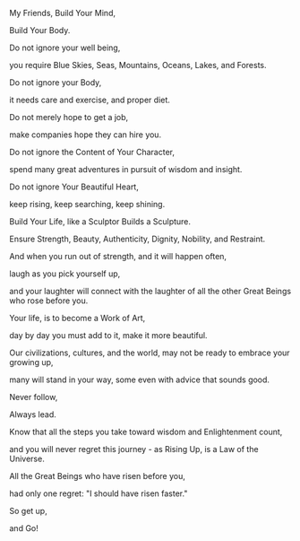 My Friends, Build Your Mind,

Build Your Body.

Do not ignore your well being,

you require Blue Skies, Seas, Mountains, Oceans, Lakes, and Forests.

Do not ignore your Body,

it needs care and exercise, and proper diet.

Do not merely hope to get a job,

make companies hope they can hire you.

Do not ignore the Content of Your Character,

spend many great adventures in pursuit of wisdom and insight.

Do not ignore Your Beautiful Heart,

keep rising, keep searching, keep shining.

Build Your Life, like a Sculptor Builds a Sculpture.

Ensure Strength, Beauty, Authenticity, Dignity, Nobility, and Restraint.

And when you run out of strength, and it will happen often,

laugh as you pick yourself up,

and your laughter will connect with the laughter of all the other Great Beings who rose before you.

Your life, is to become a Work of Art,

day by day you must add to it, make it more beautiful.

Our civilizations, cultures, and the world, may not be ready to embrace your growing up,

many will stand in your way, some even with advice that sounds good.

Never follow,

Always lead.

Know that all the steps you take toward wisdom and Enlightenment count,

and you will never regret this journey - as Rising Up, is a Law of the Universe.

All the Great Beings who have risen before you,

had only one regret: "I should have risen faster."

So get up,

and Go!
